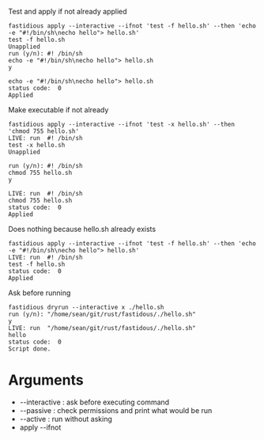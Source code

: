 Test and apply if not already applied

```console
fastidious apply --interactive --ifnot 'test -f hello.sh' --then 'echo -e "#!/bin/sh\necho hello"> hello.sh'
test -f hello.sh
Unapplied
run (y/n): #! /bin/sh
echo -e "#!/bin/sh\necho hello"> hello.sh
y

echo -e "#!/bin/sh\necho hello"> hello.sh
status code:  0
Applied
```

Make executable if not already

```console
fastidious apply --interactive --ifnot 'test -x hello.sh' --then 'chmod 755 hello.sh'
LIVE: run  #! /bin/sh
test -x hello.sh
Unapplied

run (y/n): #! /bin/sh
chmod 755 hello.sh
y

LIVE: run  #! /bin/sh
chmod 755 hello.sh
status code:  0
Applied
```

Does nothing because hello.sh already exists

```console
fastidious apply --interactive --ifnot 'test -f hello.sh' --then 'echo -e "#!/bin/sh\necho hello"> hello.sh'
LIVE: run  #! /bin/sh
test -f hello.sh
status code:  0
Applied
```

Ask before running

```console
fastidious dryrun --interactive x ./hello.sh
run (y/n): "/home/sean/git/rust/fastidous/./hello.sh"
y
LIVE: run  "/home/sean/git/rust/fastidous/./hello.sh"
hello
status code:  0
Script done.
```

Arguments
=========

- --interactive : ask before executing command
- --passive : check permissions and print what would be run
- --active : run without asking
- apply --ifnot <script> --then <script>
- is-applied <script>
- x cmd arg...: run command
- var key value : set variable
